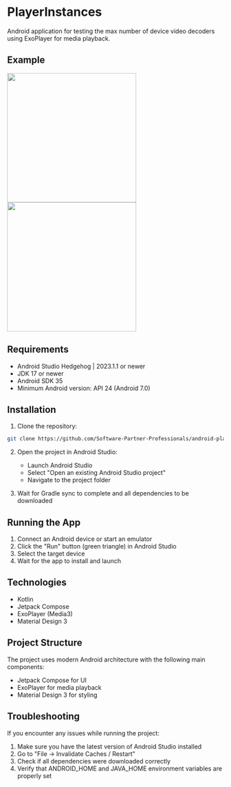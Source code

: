 # PlayerInstances

Android application for testing the max number of device video decoders using ExoPlayer for media playback.

## Example
<div>
   <img src="assets/4k.gif" style="height:auto; width:300px">
   <img src="assets/1080p.gif" style="height:auto; width:300px">
</div>

## Requirements

- Android Studio Hedgehog | 2023.1.1 or newer
- JDK 17 or newer
- Android SDK 35
- Minimum Android version: API 24 (Android 7.0)

## Installation

1. Clone the repository:
```bash
git clone https://github.com/Software-Partner-Professionals/android-player-instances-tester.git
```

2. Open the project in Android Studio:
   - Launch Android Studio
   - Select "Open an existing Android Studio project"
   - Navigate to the project folder

3. Wait for Gradle sync to complete and all dependencies to be downloaded

## Running the App

1. Connect an Android device or start an emulator
2. Click the "Run" button (green triangle) in Android Studio
3. Select the target device
4. Wait for the app to install and launch

## Technologies

- Kotlin
- Jetpack Compose
- ExoPlayer (Media3)
- Material Design 3

## Project Structure

The project uses modern Android architecture with the following main components:
- Jetpack Compose for UI
- ExoPlayer for media playback
- Material Design 3 for styling

## Troubleshooting

If you encounter any issues while running the project:

1. Make sure you have the latest version of Android Studio installed
2. Go to "File -> Invalidate Caches / Restart"
3. Check if all dependencies were downloaded correctly
4. Verify that ANDROID_HOME and JAVA_HOME environment variables are properly set 
